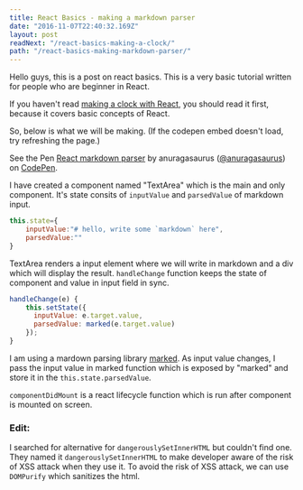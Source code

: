 ```yaml
---
title: React Basics - making a markdown parser
date: "2016-11-07T22:40:32.169Z"
layout: post
readNext: "/react-basics-making-a-clock/"
path: "/react-basics-making-markdown-parser/"
---
```


Hello guys, this is a post on react basics. This is a very basic tutorial written for people who are beginner in React.

If you haven't read [making a clock with React](http://anuragasaurus.com/react-basics-making-a-clock/), you should read it first, because it covers basic concepts of React.

So, below is what we will be making. (If the codepen embed doesn't load, try refreshing the page.)


<p data-height="265" data-theme-id="0" data-slug-hash="WGBgxQ" data-default-tab="js,result" data-user="anuragasaurus" data-embed-version="2" data-pen-title="React markdown parser" class="codepen">See the Pen <a href="https://codepen.io/anuragasaurus/pen/WGBgxQ/">React markdown parser</a> by anuragasaurus (<a href="http://codepen.io/anuragasaurus">@anuragasaurus</a>) on <a href="http://codepen.io">CodePen</a>.</p>
<script async src="https://production-assets.codepen.io/assets/embed/ei.js"></script>

I have created a component named "TextArea" which is the main and only component. It's state consits of `inputValue` and `parsedValue` of markdown input.

```javascript
this.state={
	inputValue:"# hello, write some `markdown` here",
	parsedValue:""
}
```
TextArea renders a input element where we will write in markdown and a div which will display the result. `handleChange` function keeps the state of component and value in input field in sync.

```javascript
handleChange(e) {
    this.setState({
      inputValue: e.target.value,
      parsedValue: marked(e.target.value)
    });
}
```

I am using a mardown parsing library [marked](https://github.com/chjj/marked). As input value changes, I pass the input value in marked function which is exposed by "marked" and store it in the `this.state.parsedValue`.

`componentDidMount` is a react lifecycle function which is run after component is mounted on screen.

### Edit:

I searched for alternative for `dangerouslySetInnerHTML` but couldn't find one. They named it `dangerouslySetInnerHTML` to make developer aware of the risk of XSS attack when they use it. To avoid the risk of XSS attack, we can use `DOMPurify` which sanitizes the html.